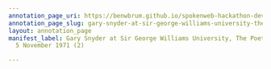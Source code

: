 ```yaml
---
annotation_page_uri: https://benwbrum.github.io/spokenweb-hackathon-development/annotations/gary-snyder-at-sir-george-williams-university-the-poetry-series-5-november-1971-2--canvas-1-unknown.json
annotation_page_slug: gary-snyder-at-sir-george-williams-university-the-poetry-series-5-november-1971-2--canvas-1-unknown
layout: annotation_page
manifest_label: Gary Snyder at Sir George Williams University, The Poetry Series,
  5 November 1971 (2)

---
```


